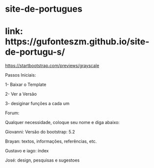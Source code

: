 # site-de-portugues
<h1> link: https://gufonteszm.github.io/site-de-portugu-s/ </h1>

https://startbootstrap.com/previews/grayscale

Passos Iniciais:

1- Baixar o Template

2- Ver a Versão

3- desiginar funções a cada um


Forum:

Qualquer necessidade, coloque seu nome e diga abaixo:

Giovanni: Versão do bootstrap: 5.2

Brayan: textos, informações, referências, etc.

Gustavo e iago: índex

José: design, pesquisas e sugestoes



